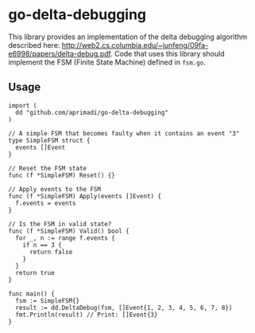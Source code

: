 go-delta-debugging
==================

This library provides an implementation of the delta debugging algorithm described here: http://web2.cs.columbia.edu/~junfeng/09fa-e6998/papers/delta-debug.pdf. Code that uses this library should implement the FSM (Finite State Machine) defined in `fsm.go`.

Usage
-----

```
import (
  dd "github.com/aprimadi/go-delta-debugging"
)

// A simple FSM that becomes faulty when it contains an event "3"
type SimpleFSM struct {
  events []Event
}

// Reset the FSM state
func (f *SimpleFSM) Reset() {}

// Apply events to the FSM
func (f *SimpleFSM) Apply(events []Event) {
  f.events = events
}

// Is the FSM in valid state?
func (f *SimpleFSM) Valid() bool {
  for _, n := range f.events {
    if n == 3 {
      return false
    }
  }
  return true
}

func main() {
  fsm := SimpleFSM{}
  result := dd.DeltaDebug(fsm, []Event{1, 2, 3, 4, 5, 6, 7, 8})
  fmt.Println(result) // Print: []Event{3}
}
```
